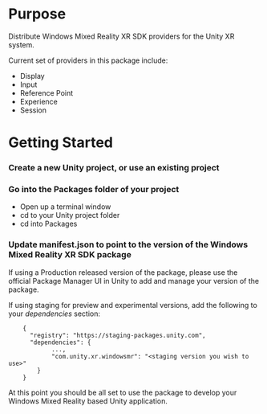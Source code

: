 Purpose
=======

Distribute Windows Mixed Reality XR SDK providers for the Unity XR system.

Current set of providers in this package include:
* Display
* Input
* Reference Point
* Experience
* Session


Getting Started
===============
### Create a new Unity project, or use an existing project

### Go into the Packages folder of your project
* Open up a terminal window
* cd to your Unity project folder
* cd into Packages 

### Update manifest.json to point to the version of the Windows Mixed Reality XR SDK package

If using a Production released version of the package, please use the official Package Manager UI in Unity to add and manage your version of the package.

If using staging for preview and experimental versions, add the following to your *dependencies* section:

		{
		  "registry": "https://staging-packages.unity.com",
		  "dependencies": {
		  		...,
				"com.unity.xr.windowsmr": "<staging version you wish to use>"
			}
		}

At this point you should be all set to use the package to develop your Windows Mixed Reality based Unity application.